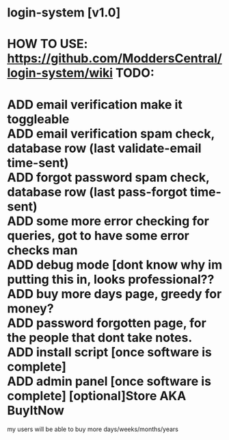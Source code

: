 login-system [v1.0]
============
HOW TO USE: https://github.com/ModdersCentral/login-system/wiki
TODO:
============
ADD email verification make it toggleable<br>
ADD email verification spam check, database row (last validate-email time-sent)<br>
ADD forgot password spam check, database row (last pass-forgot time-sent)<br>
ADD some more error checking for queries, got to have some error checks man<br>
ADD debug mode [dont know why im putting this in, looks professional??<br>
ADD buy more days page, greedy for money?<br>
ADD password forgotten page, for the people that dont take notes.<br>
ADD install script [once software is complete]<br>
ADD admin panel [once software is complete]
[optional]Store AKA BuyItNow
============
my users will be able to buy more days/weeks/months/years
